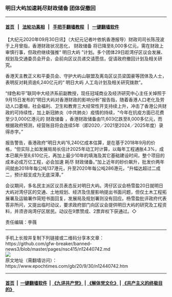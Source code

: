### 明日大屿加速耗尽财政储备 团体促撤回
------------------------

#### [首页](https://github.com/gfw-breaker/banned-news3/blob/master/README.md) &nbsp;&nbsp;|&nbsp;&nbsp; [法轮功真相](https://github.com/begood0513/basic/blob/master/README.md)  &nbsp;&nbsp;|&nbsp;&nbsp; [手把手翻墙教程](https://github.com/gfw-breaker/guides/wiki)  &nbsp;&nbsp;|&nbsp;&nbsp; [一键翻墙软件](https://github.com/gfw-breaker/nogfw/blob/master/README.md)  



<div><p>
 【大纪元2020年09月30日讯】（大纪元记者叶依帆香港报导）财政司司长陈茂波于上月曾指，香港财政状况恶化，
 <ok href="https://www.epochtimes.com/gb/tag/%E8%B4%A2%E6%94%BF%E5%82%A8%E5%A4%87.html">
  财政储备
 </ok>
 将已降至8,000多亿元，需在财政上审慎行事，但政府继续强推“
 <ok href="https://www.epochtimes.com/gb/tag/%E6%98%8E%E6%97%A5%E5%A4%A7%E5%B1%BF.html">
  明日大屿
 </ok>
 ”计划。多个团体29日趁湾仔区议会发展、规划及交通委员会开会，会前向区议员递交请愿信，促请政府撤回计划及相关研究。
</p>
<p>
 香港天主教正义和平委员会、守护大屿山联盟及离岛区议员梁国豪等团体及人士，表明反对耗资逾6,240亿元的“
 <ok href="https://www.epochtimes.com/gb/tag/%E6%98%8E%E6%97%A5%E5%A4%A7%E5%B1%BF.html">
  明日大屿
 </ok>
 人工岛计划及相关研究拨款”。
</p>
<p>
 “绿色和平”联同中大经济系前副教授，现任冠域商业及经济研究中心主任关焯照于9月15日发布的“明日大屿对香港财政的影响分析”报告指，随着香港人口老化及劳动人口萎缩，社会福利、卫生和教育三大经常性开支持续上升，冲击了香港公共财政的可持续性，加上新冠肺炎（中共肺炎）疫情的持续，“今年在抗疫方面已花费至少3,000亿港元的
 <ok href="https://www.epochtimes.com/gb/tag/%E8%B4%A2%E6%94%BF%E5%82%A8%E5%A4%87.html">
  财政储备
 </ok>
 ，香港财政储备由11,603亿跌至8,000多亿元，而根据政府预测，经营账目将会连续5年（即2020／2021至2024／2025年度）录得赤字。”
</p>
<p>
 报告警告，香港政府“明日大屿”6,240亿成本估算，是在基于2018年9月的价格，“但实际上如发展局局长估计2025年动工时计算，以每年工程通胀4.3%，成本已飙升至8,610亿元，再加上最少10年的填海及其它基础建设时间，整个项目的成本必成万亿工程，必会加速
 <ok href="https://www.epochtimes.com/gb/tag/%E8%80%97%E5%B0%BD.html">
  耗尽
 </ok>
 财政储备。”加上近年的砂价飙升，批发价两年间就由2018年每公吨137港元，升至2020年每公吨286港元，“升幅达超过二成二，预计超支成为无底深潭。”
</p>
<p>
 会议期间，多名民主派区议员表态反对明日大屿。湾仔区议会杨雪盈20日就明日大屿对湾仔区的交通、土地规划、经济及住屋影响提出书面问题，但仅土木工程拓展署及运输署作简短书面回复，发展局及规划署则没有回应。杨雪盈批评政府代表答非所问，又提出临时动议，要求政府部门向区议会提供明日大屿的研究及工程资料，并须咨询湾仔区居民。动议在9票赞成、2票弃权下获通过。◇
</p>
<p>
 责任编辑：李薇
</p>
</div>
<hr/>
手机上长按并复制下列链接或二维码分享本文章：<br/>
https://github.com/gfw-breaker/banned-news3/blob/master/pages/nsc415/n12440742.md <br/>
<a href='https://github.com/gfw-breaker/banned-news3/blob/master/pages/nsc415/n12440742.md'><img src='https://github.com/gfw-breaker/banned-news3/blob/master/pages/nsc415/n12440742.md.png'/></a> <br/>
原文地址（需翻墙访问）：https://www.epochtimes.com/gb/20/9/30/n12440742.htm


------------------------
#### [首页](https://github.com/gfw-breaker/banned-news3/blob/master/README.md) &nbsp;|&nbsp; [一键翻墙软件](https://github.com/gfw-breaker/nogfw/blob/master/README.md) &nbsp;| [《九评共产党》](https://github.com/gfw-breaker/9ping.md/blob/master/README.md#九评之一评共产党是什么) | [《解体党文化》](https://github.com/gfw-breaker/jtdwh.md/blob/master/README.md) | [《共产主义的终极目的》](https://github.com/gfw-breaker/gczydzjmd.md/blob/master/README.md)


<img src='http://gfw-breaker.win/banned-news3/pages/nsc415/n12440742.md' width='0px' height='0px'/>